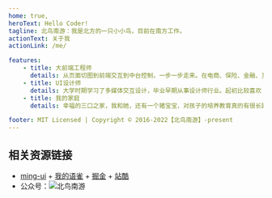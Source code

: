```yaml
---
home: true,
heroText: Hello Coder! 
tagline: 北鸟南游：我是北方的一只小小鸟，目前在南方工作。
actionText: 关于我
actionLink: /me/

features:
    - title: 大前端工程师
      details: 从页面切图到前端交互到中台控制，一步一步走来。在电商、保险、金融、互联网等多种行业公司做开发，每种行业的业务性质不同，工作强度都大致相同（少不了的加班）。
    - title: UI设计师
      details: 大学时期学习了多媒体交互设计，毕业早期从事设计师行业。起初比较喜欢 3D 游戏、影视之类，接触过3Dmax、Maya、ZB等软件。后来没有在此行业混下去，终究是败给缺乏艺术细胞。
    - title: 我的家庭
      details: 幸福的三口之家，我和她，还有一个猪宝宝，对孩子的培养教育真的有很长路，比起写代码的门道还多。

footer: MIT Licensed | Copyright © 2016-2022【北鸟南游】-present
---
```


## 相关资源链接
- [ming-ui](https://shenshuai.me/ming-ui-preview/) + [我的语雀](https://www.yuque.com/shenshuai89/front) + [掘金](https://juejin.cn/user/1662117314561255/posts) + [站酷](https://shenshuai.zcool.com.cn/)
- 公众号：![北鸟南游](/assets/images/公众号搜一搜.png)

